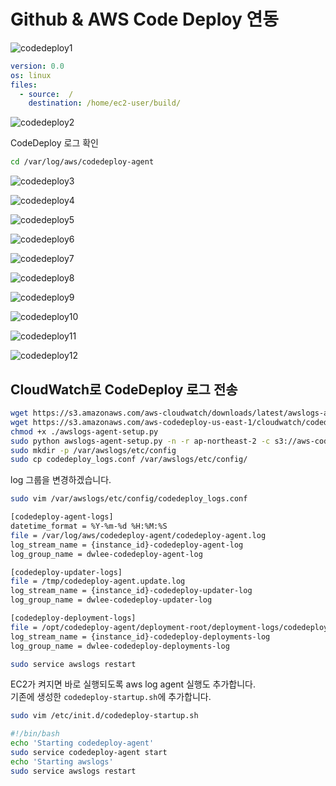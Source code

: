 # Github & AWS Code Deploy 연동


![codedeploy1](./images/github/codedeploy1.png)

```yml
version: 0.0
os: linux
files:
  - source:  /
    destination: /home/ec2-user/build/
```


![codedeploy2](./images/github/codedeploy2.png)

CodeDeploy 로그 확인

```bash
cd /var/log/aws/codedeploy-agent
```

![codedeploy3](./images/github/codedeploy3.png)

![codedeploy4](./images/github/codedeploy4.png)

![codedeploy5](./images/github/codedeploy5.png)

![codedeploy6](./images/github/codedeploy6.png)

![codedeploy7](./images/github/codedeploy7.png)

![codedeploy8](./images/github/codedeploy8.png)

![codedeploy9](./images/github/codedeploy9.png)

![codedeploy10](./images/github/codedeploy10.png)

![codedeploy11](./images/github/codedeploy11.png)

![codedeploy12](./images/github/codedeploy12.png)

## CloudWatch로 CodeDeploy 로그 전송

```bash
wget https://s3.amazonaws.com/aws-cloudwatch/downloads/latest/awslogs-agent-setup.py
wget https://s3.amazonaws.com/aws-codedeploy-us-east-1/cloudwatch/codedeploy_logs.conf
chmod +x ./awslogs-agent-setup.py
sudo python awslogs-agent-setup.py -n -r ap-northeast-2 -c s3://aws-codedeploy-us-east-1/cloudwatch/awslogs.conf
sudo mkdir -p /var/awslogs/etc/config
sudo cp codedeploy_logs.conf /var/awslogs/etc/config/
```

log 그룹을 변경하겠습니다.

```bash
sudo vim /var/awslogs/etc/config/codedeploy_logs.conf
```

```bash
[codedeploy-agent-logs]
datetime_format = %Y-%m-%d %H:%M:%S
file = /var/log/aws/codedeploy-agent/codedeploy-agent.log
log_stream_name = {instance_id}-codedeploy-agent-log
log_group_name = dwlee-codedeploy-agent-log

[codedeploy-updater-logs]
file = /tmp/codedeploy-agent.update.log
log_stream_name = {instance_id}-codedeploy-updater-log
log_group_name = dwlee-codedeploy-updater-log

[codedeploy-deployment-logs]
file = /opt/codedeploy-agent/deployment-root/deployment-logs/codedeploy-agent-deployments.log
log_stream_name = {instance_id}-codedeploy-deployments-log
log_group_name = dwlee-codedeploy-deployments-log
```

```bash
sudo service awslogs restart
```

EC2가 켜지면 바로 실행되도록 aws log agent 실행도 추가합니다.  
기존에 생성한 ```codedeploy-startup.sh```에 추가합니다.

```bash
sudo vim /etc/init.d/codedeploy-startup.sh
```

```bash
#!/bin/bash 
echo 'Starting codedeploy-agent' 
sudo service codedeploy-agent start
echo 'Starting awslogs'
sudo service awslogs restart
```